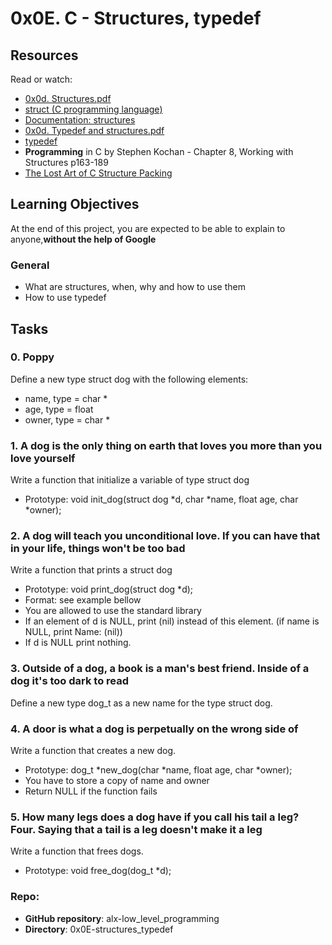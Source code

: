 # 0x0E. C - Structures, typedef

## Resources
Read or watch:

* [0x0d. Structures.pdf](https://intranet.alxswe.com/projects/225#quiz-completed:~:text=0x0d.%20Structures.pdf)
* [struct (C programming language)](https://intranet.alxswe.com/projects/225#quiz-completed:~:text=struct%20(C%20programming%20language))
* [Documentation: structures](https://intranet.alxswe.com/projects/225#quiz-completed:~:text=Documentation%3A%20structures)
* [0x0d. Typedef and structures.pdf](https://intranet.alxswe.com/projects/225#quiz-completed:~:text=0x0d.%20Typedef%20and%20structures.pdf)
* [typedef](https://publications.gbdirect.co.uk//c_book/chapter8/typedef.html)
* **Programming** in C by Stephen Kochan - Chapter 8, Working with Structures p163-189
* [The Lost Art of C Structure Packing](http://www.catb.org/esr/structure-packing/)
## Learning Objectives
At the end of this project, you are expected to be able to explain to anyone,**without the help of Google**
### General
* What are structures, when, why and how to use them
* How to use typedef
## Tasks
### 0. Poppy
Define a new type struct dog with the following elements:

* name, type = char *
* age, type = float
* owner, type = char *

### 1. A dog is the only thing on earth that loves you more than you love yourself
Write a function that initialize a variable of type struct dog

* Prototype: void init_dog(struct dog *d, char *name, float age, char *owner);

### 2. A dog will teach you unconditional love. If you can have that in your life, things won't be too bad
Write a function that prints a struct dog

* Prototype: void print_dog(struct dog *d);
* Format: see example bellow
* You are allowed to use the standard library
* If an element of d is NULL, print (nil) instead of this element. (if name is NULL, print Name: (nil))
* If d is NULL print nothing.
### 3. Outside of a dog, a book is a man's best friend. Inside of a dog it's too dark to read
Define a new type dog_t as a new name for the type struct dog.

### 4. A door is what a dog is perpetually on the wrong side of
Write a function that creates a new dog.

* Prototype: dog_t *new_dog(char *name, float age, char *owner);
* You have to store a copy of name and owner
* Return NULL if the function fails

### 5. How many legs does a dog have if you call his tail a leg? Four. Saying that a tail is a leg doesn't make it a leg
Write a function that frees dogs.

* Prototype: void free_dog(dog_t *d);

### Repo:
* **GitHub repository**: alx-low_level_programming
* **Directory**: 0x0E-structures_typedef
